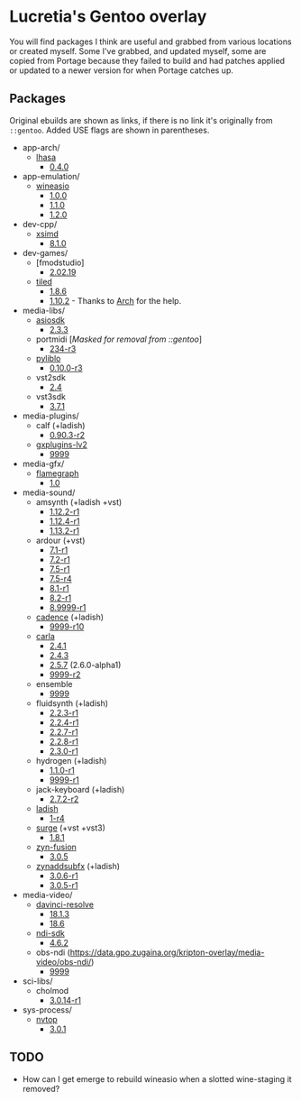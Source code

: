 # Lucretia's Gentoo overlay

You will find packages I think are useful and grabbed from various locations or created myself. Some I've grabbed, and updated myself, some are copied from Portage because they failed to build and had patches applied or updated to a newer version for when Portage catches up.

## Packages

Original ebuilds are shown as links, if there is no link it's originally from ```::gentoo```. Added USE flags are shown in parentheses.

* app-arch/
  * [lhasa](https://data.gpo.zugaina.org/seden/app-arch/lhasa)
    * [0.4.0](./app-arch/lhasa/lhasa-0.4.0.ebuild)
* app-emulation/
  * [wineasio](https://gpo.zugaina.org/AJAX/Ebuild/13005980/View)
    * [1.0.0](./app-emulation/wineasio/wineasio-1.0.0.ebuild)
    * [1.1.0](./app-emulation/wineasio/wineasio-1.1.0.ebuild)
    * [1.2.0](./app-emulation/wineasio/wineasio-1.2.0.ebuild)
* dev-cpp/
  * [xsimd](https://data.gpo.zugaina.org/spark-overlay/dev-cpp/xsimd/)
    * [8.1.0](./dev-cpp/xsimd/xsimd-8.1.0.ebuild)
* dev-games/
  * [fmodstudio]
    * [2.02.19](./dev-games/fmodstudio/fmodstudio-20219.ebuild)
  * [tiled](https://gpo.zugaina.org/dev-games/tiled)
    * [1.8.6](./dev-games/tiled/tiled-1.8.6-r1.ebuild)
    * [1.10.2](./dev-games/tiled/tiled-1.10.2.ebuild) - Thanks to [Arch](https://gitlab.archlinux.org/archlinux/packaging/packages/tiled/-/blob/main/PKGBUILD?ref_type=heads) for the help.
* media-libs/
  * [asiosdk](https://gpo.zugaina.org/AJAX/Ebuild/38403542/View)
    * [2.3.3](./media-libs/asio-sdk/../asiosdk/asiosdk-2.3.3.ebuild)
  * portmidi [*Masked for removal from ::gentoo*]
    * [234-r3](./media-libs/portmidi/portmidi-234-r3.ebuild)
  * [pyliblo](https://github.com/gentoo-audio/audio-overlay/blob/master/media-libs/pyliblo/)
    * [0.10.0-r3](./media-libs/pyliblo/pyliblo-0.10.0-r3.ebuild)
  * vst2sdk
    * [2.4](./media-libs/vst2sdk/vst2sdk-2.4.ebuild)
  * vst3sdk
    * [3.7.1](./media-libs/vst3sdk/vst3sdk-3.7.1.ebuild)
* media-plugins/
  * calf (+ladish)
    * [0.90.3-r2](./media-media-plugins/calf/calf-0.90.3-r2.ebuild)
  * [gxplugins-lv2](https://gpo.zugaina.org/AJAX/Ebuild/27861632)
    * [9999](./media-plugins/gxplugins-lv2/gxplugins-lv2-9999.ebuild)
* media-gfx/
  * [flamegraph](https://data.gpo.zugaina.org/SoniFrog/media-gfx/flamegraph/)
    * [1.0](./media-gfx/flamegraph/flamegraph-1.0.ebuild)
* media-sound/
  * amsynth (+ladish +vst)
    * [1.12.2-r1](./media-sound/amsynth/amsynth-1.12.2-r1.ebuild)
    * [1.12.4-r1](./media-sound/amsynth/amsynth-1.12.4-r1.ebuild)
    * [1.13.2-r1](./media-sound/amsynth/amsynth-1.13.2-r1.ebuild)
  * ardour (+vst)
    * [7.1-r1](./media-sound/ardour/ardour-7.1-r1.ebuild)
    * [7.2-r1](./media-sound/ardour/ardour-7.2-r1.ebuild)
    * [7.5-r1](./media-sound/ardour/ardour-7.5-r1.ebuild)
    * [7.5-r4](./media-sound/ardour/ardour-7.5-r4.ebuild)
    * [8.1-r1](./media-sound/ardour/ardour-8.1-r1.ebuild)
    * [8.2-r1](./media-sound/ardour/ardour-8.2-r1.ebuild)
    * [8.9999-r1](./media-sound/ardour/ardour-8.9999.ebuild)
  * [cadence](https://github.com/gentoo-audio/audio-overlay/blob/master/media-sound/cadence/cadence-9999-r7.ebuild) (+ladish)
    * [9999-r10](./media-sound/cadence/cadence-9999-r10.ebuild)
  * [carla](https://github.com/gentoo-audio/audio-overlay/blob/master/media-sound/carla/carla-9999.ebuild)
    * [2.4.1](./media-sound/carla/carla-2.4.1.ebuild)
    * [2.4.3](./media-sound/carla/carla-2.4.3.ebuild)
    * [2.5.7](./media-sound/carla/carla-2.5.7.ebuild) (2.6.0-alpha1)
    * [9999-r2](./media-sound/carla/carla-9999-r2.ebuild)
  * ensemble
    * [9999](./media-sound/ensembles/ensembles-9999.ebuild)
  * fluidsynth (+ladish)
    * [2.2.3-r1](./media-sound/fluidsynth/fluidsynth-2.2.3-r1.ebuild)
    * [2.2.4-r1](./media-sound/fluidsynth/fluidsynth-2.2.4-r1.ebuild)
    * [2.2.7-r1](./media-sound/fluidsynth/fluidsynth-2.2.7-r1.ebuild)
    * [2.2.8-r1](./media-sound/fluidsynth/fluidsynth-2.2.8-r1.ebuild)
    * [2.3.0-r1](./media-sound/fluidsynth/fluidsynth-2.3.0-r1.ebuild)
  * hydrogen (+ladish)
    * [1.1.0-r1](./media-sound/hydrogen/hydrogen-1.1.0-r1.ebuild)
    * [9999-r1](./media-sound/hydrogen/hydrogen-9999-r1.ebuild)
  * jack-keyboard (+ladish)
    * [2.7.2-r2](media-sound/jack-keyboard/jack-keyboard-2.7.2-r2.ebuild)
  * [ladish](https://github.com/gentoo-audio/audio-overlay/blob/master/media-sound/ladish/ladish-1-r2.ebuild)
    * [1-r4](./media-sound/ladish/ladish-1-r4.ebuild)
  * [surge](https://github.com/gentoo-audio/audio-overlay/issues/298) (+vst +vst3)
    * [1.8.1](./media-sound/surge/surge-1.8.1.ebuild)
  * [zyn-fusion](https://github.com/gentoo-audio/audio-overlay/blob/add-zyn-fusion/media-sound/zyn-fusion/zyn-fusion-3.0.5.ebuild)
    * [3.0.5](./media-sound/zyn-fusion/zyn-fusion-3.0.5.ebuild)
  * [zynaddsubfx](https://github.com/gentoo-audio/audio-overlay/blob/add-zyn-fusion/media-sound/zynaddsubfx/zynaddsubfx-3.0.5-r1.ebuild) (+ladish)
    * [3.0.6-r1](./media-sound/zynaddsubfx/zynaddsubfx-3.0.6-r1.ebuild)
    * [3.0.5-r1](./media-sound/zynaddsubfx/zynaddsubfx-3.0.5-r1.ebuild)
* media-video/
  * [davinci-resolve](https://bugs.gentoo.org/718070)
    * [18.1.3](./media-video/davinci-resolve/davinci-resolve-18.1.3.ebuild)
    * [18.6](./media-video/davinci-resolve/davinci-resolve-18.6.ebuild)
  * [ndi-sdk](https://gpo.zugaina.org/AJAX/Ebuild/43486515/View)
    * [4.6.2](./media-video/ndi-sdk/ndi-sdk-4.6.2.ebuild)
  * obs-ndi (https://data.gpo.zugaina.org/kripton-overlay/media-video/obs-ndi/)
    * [9999](./media-video/obs-ndi/obs-ndi-9999.ebuild)
* sci-libs/
  * cholmod
    * [3.0.14-r1](sci-libs/cholmod/cholmod-3.0.14-r1.ebuild)
* sys-process/
  * [nvtop](https://data.gpo.zugaina.org/guru/sys-process/nvtop)
    * [3.0.1](sys-process/nvtop/nvtop-3.0.1.ebuild)

## TODO

* How can I get emerge to rebuild wineasio when a slotted wine-staging it removed?
